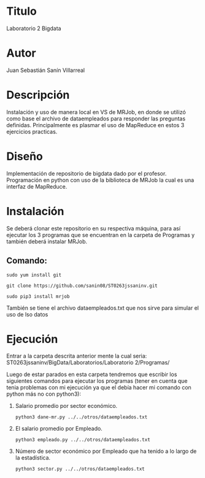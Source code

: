 # Titulo

Laboratorio 2 Bigdata

# Autor

Juan Sebastián Sanín Villarreal

# Descripción

Instalación y uso de manera local en VS de MRJob, en donde se utilizó como base el archivo de dataempleados para responder las preguntas definidas. Principalmente es plasmar el uso de MapReduce en estos 3 ejercicios practicas.

# Diseño

Implementación de repositorio de bigdata dado por el profesor. Programación en python con uso de la biblioteca de MRJob la cual es una interfaz de MapReduce.

# Instalación

Se deberá clonar este repositorio en su respectiva máquina, para así ejecutar los 3 programas que se encuentran en la carpeta de Programas y también deberá instalar MRJob.

## Comando:
  `sudo yum install git`
  
  `git clone https://github.com/sanin08/ST0263jssaninv.git`
  
  `sudo pip3 install mrjob`
  
También se tiene el archivo dataempleados.txt que nos sirve para simular el uso de lso datos
  
 # Ejecución
 
 Entrar a la carpeta descrita anterior mente la cual seria: ST0263jssaninv/BigData/Laboratorios/Laboratorio 2/Programas/
 
 Luego de estar parados en esta carpeta tendremos que escribir los siguientes comandos para ejecutar los programas (tener en cuenta que tenia problemas con mi ejecución ya que el debía hacer mi comando con python más no con python3):
 
1. Salario promedio por sector económico.
 
   `python3 dane-mr.py ../../otros/dataempleados.txt`

2. El salario promedio por Empleado.

    `python3 empleado.py ../../otros/dataempleados.txt`
 
3. Número de sector económico por Empleado que ha tenido a lo largo de la estadística.
 
   `python3 sector.py ../../otros/dataempleados.txt`
